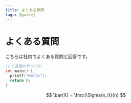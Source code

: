 ```yaml
---
title: よくある質問
tags: [guide]
---
```


# よくある質問

こちらは社内でよくある質問と回答です。

```c
// C言語のサンプル
int main() {
  printf("Hello");
  return 0;
}
```

$$
\bar{X} = \frac{\Sigma{x_i}}{n}
$$

